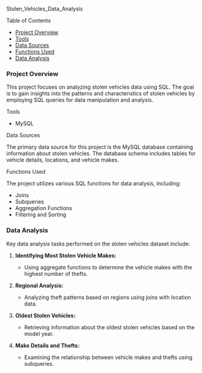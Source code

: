 Stolen_Vehicles_Data_Analysis

Table of Contents

- [Project Overview](#project-overview)
- [Tools](#tools)
- [Data Sources](#data-sources)
- [Functions Used](#functions-used)
- [Data Analysis](#data-analysis)
  
### Project Overview

This project focuses on analyzing stolen vehicles data using SQL. The goal is to gain insights into the patterns and characteristics of stolen vehicles by employing SQL queries for data manipulation and analysis.

Tools

- MySQL

Data Sources

The primary data source for this project is the MySQL database containing information about stolen vehicles. The database schema includes tables for vehicle details, locations, and vehicle makes.

Functions Used

The project utilizes various SQL functions for data analysis, including:

- Joins
- Subqueries
- Aggregation Functions
- Filtering and Sorting

### Data Analysis

Key data analysis tasks performed on the stolen vehicles dataset include:

1. **Identifying Most Stolen Vehicle Makes:**
   - Using aggregate functions to determine the vehicle makes with the highest number of thefts.

2. **Regional Analysis:**
   - Analyzing theft patterns based on regions using joins with location data.

3. **Oldest Stolen Vehicles:**
   - Retrieving information about the oldest stolen vehicles based on the model year.

4. **Make Details and Thefts:**
   - Examining the relationship between vehicle makes and thefts using subqueries.



